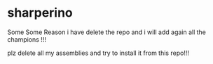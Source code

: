 sharperino
==========

Some Some Reason i have delete the repo and i will add again all the champions !!!

plz delete all my assemblies and try to install it from this repo!!!

